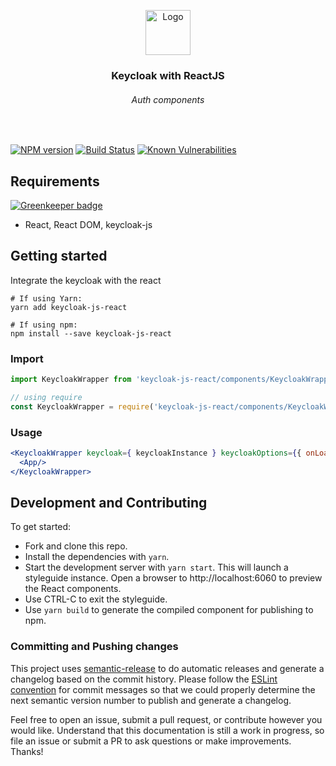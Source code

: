 <p align="center">
  <a href="https://mozilla-frontend-infra-components.netlify.com">
    <img src="https://raw.githubusercontent.com/mozilla-frontend-infra/components/master/logo.png" alt="Logo" width=72 height=72>
  </a>

  <h3 align="center">Keycloak with ReactJS</h3>
  <h6 align="center">Auth components</h3>
</p>

<br>

[![NPM version][npm-image]][npm-url]
[![Build Status][travis-image]][travis-url]
[![Known Vulnerabilities][snyk-image]][snyk-url]

## Requirements

[![Greenkeeper badge](https://badges.greenkeeper.io/httpsOmkar/auth-react-component.svg)](https://greenkeeper.io/)

* React, React DOM, keycloak-js

## Getting started

Integrate the keycloak with the react

```
# If using Yarn:
yarn add keycloak-js-react

# If using npm:
npm install --save keycloak-js-react
```

### Import

```js
import KeycloakWrapper from 'keycloak-js-react/components/KeycloakWrapper';

// using require
const KeycloakWrapper = require('keycloak-js-react/components/KeycloakWrapper').default;
```

### Usage
```jsx harmony
<KeycloakWrapper keycloak={ keycloakInstance } keycloakOptions={{ onLoad: 'check-sso', checkLoginIframeInterval: 1 }} tokenUpdateInterval={300000}>
  <App/>
</KeycloakWrapper>
```

## Development and Contributing

To get started:

- Fork and clone this repo.
- Install the dependencies with `yarn`.
- Start the development server with `yarn start`. This will launch a styleguide instance.
Open a browser to http://localhost:6060 to preview the React components.
- Use CTRL-C to exit the styleguide.
- Use `yarn build` to generate the compiled component for publishing to npm.

### Committing and Pushing changes

This project uses [semantic-release](https://github.com/semantic-release/semantic-release#readme)
to do automatic releases and generate a changelog based on the commit history. Please follow the
[ESLint convention](https://github.com/conventional-changelog/conventional-changelog/blob/master/packages/conventional-changelog-eslint/README.md)
for commit messages so that we could properly determine the next semantic version number to publish and generate a changelog.

Feel free to open an issue, submit a pull request, or contribute however you would like. Understand that this
documentation is still a work in progress, so file an issue or submit a PR to ask questions or make improvements.
Thanks!

[npm-image]: https://img.shields.io/npm/v/keycloak-js-react.svg
[npm-url]: https://www.npmjs.com/package/keycloak-js-react
[snyk-image]: https://snyk.io/test/github/httpsOmkar/auth-react-component/badge.svg?targetFile=package.json
[snyk-url]: https://snyk.io/test/github/httpsOmkar/auth-react-component/badge.svg?targetFile=package.json
[travis-image]: https://travis-ci.org/httpsOmkar/auth-react-component.svg?branch=master
[travis-url]: https://travis-ci.org/httpsOmkar/auth-react-component
